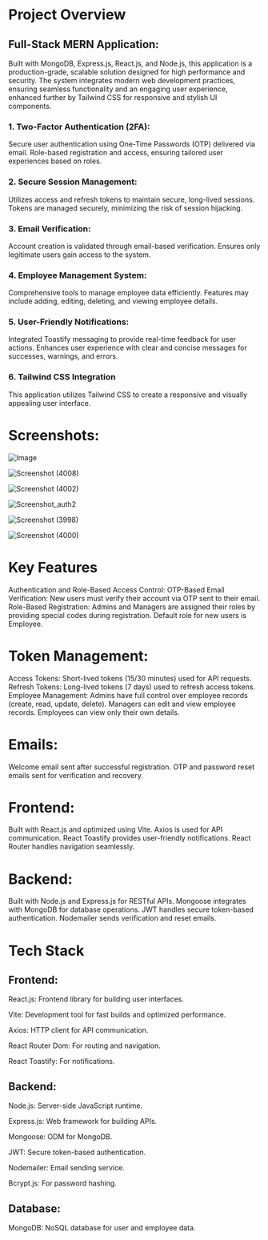 # Project Overview

## Full-Stack MERN Application:

Built with MongoDB, Express.js, React.js, and Node.js, this application is a production-grade, scalable solution designed for high performance and security. 
The system integrates modern web development practices, ensuring seamless functionality and an engaging user experience, enhanced further by Tailwind CSS for responsive and stylish UI components.

### 1. Two-Factor Authentication (2FA):
Secure user authentication using One-Time Passwords (OTP) delivered via email.
Role-based registration and access, ensuring tailored user experiences based on roles.

### 2. Secure Session Management:
Utilizes access and refresh tokens to maintain secure, long-lived sessions.
Tokens are managed securely, minimizing the risk of session hijacking.

### 3. Email Verification:
Account creation is validated through email-based verification.
Ensures only legitimate users gain access to the system.

### 4. Employee Management System:
Comprehensive tools to manage employee data efficiently.
Features may include adding, editing, deleting, and viewing employee details.

### 5. User-Friendly Notifications:
Integrated Toastify messaging to provide real-time feedback for user actions.
Enhances user experience with clear and concise messages for successes, warnings, and errors.

### 6. Tailwind CSS Integration
This application utilizes Tailwind CSS to create a responsive and visually appealing user interface.


# Screenshots:

![Image](https://github.com/user-attachments/assets/22cf765c-cea5-430a-afd1-b8fc924da29d)

![Screenshot (4008)](https://github.com/user-attachments/assets/414c7e5f-1e21-4e17-b662-dcef9616448c)

![Screenshot (4002)](https://github.com/user-attachments/assets/5fcb5df6-49b0-4d81-a6fa-4371d1b41e1d)

![Screenshot_auth2](https://github.com/user-attachments/assets/2ab135e1-f745-4334-92e1-86c66eb33a79)

![Screenshot (3998)](https://github.com/user-attachments/assets/843d9e15-bfe4-4c66-a2aa-b64dab6cc175)

![Screenshot (4000)](https://github.com/user-attachments/assets/72d3dfbd-f776-455d-99dc-ebfc67d5c9c8)




# Key Features
Authentication and Role-Based Access Control:
OTP-Based Email Verification: New users must verify their account via OTP sent to their email.
Role-Based Registration:
Admins and Managers are assigned their roles by providing special codes during registration.
Default role for new users is Employee.

# Token Management:
Access Tokens: Short-lived tokens (15/30 minutes) used for API requests.
Refresh Tokens: Long-lived tokens (7 days) used to refresh access tokens.
Employee Management:
Admins have full control over employee records (create, read, update, delete).
Managers can edit and view employee records.
Employees can view only their own details.
# Emails:
Welcome email sent after successful registration.
OTP and password reset emails sent for verification and recovery.

# Frontend:
Built with React.js and optimized using Vite.
Axios is used for API communication.
React Toastify provides user-friendly notifications.
React Router handles navigation seamlessly.

# Backend:
Built with Node.js and Express.js for RESTful APIs.
Mongoose integrates with MongoDB for database operations.
JWT handles secure token-based authentication.
Nodemailer sends verification and reset emails.

# Tech Stack

## Frontend:
React.js: Frontend library for building user interfaces.

Vite: Development tool for fast builds and optimized performance.

Axios: HTTP client for API communication.

React Router Dom: For routing and navigation.

React Toastify: For notifications.

## Backend:
Node.js: Server-side JavaScript runtime.

Express.js: Web framework for building APIs.

Mongoose: ODM for MongoDB.

JWT: Secure token-based authentication.

Nodemailer: Email sending service.

Bcrypt.js: For password hashing.

## Database:
MongoDB: NoSQL database for user and employee data.

